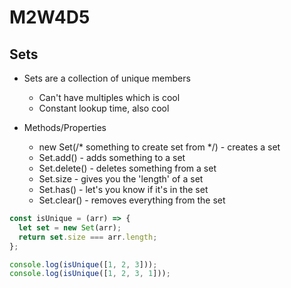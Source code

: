 # M2W4D5

## Sets

- Sets are a collection of unique members
  - Can't have multiples which is cool
  - Constant lookup time, also cool

- Methods/Properties
  - new Set(/* something to create set from */) - creates a set
  - Set.add() - adds something to a set
  - Set.delete() - deletes something from a set
  - Set.size - gives you the 'length' of a set
  - Set.has() - let's you know if it's in the set
  - Set.clear() - removes everything from the set

```js
const isUnique = (arr) => {
  let set = new Set(arr);
  return set.size === arr.length;
};

console.log(isUnique([1, 2, 3]));
console.log(isUnique([1, 2, 3, 1]));
```
